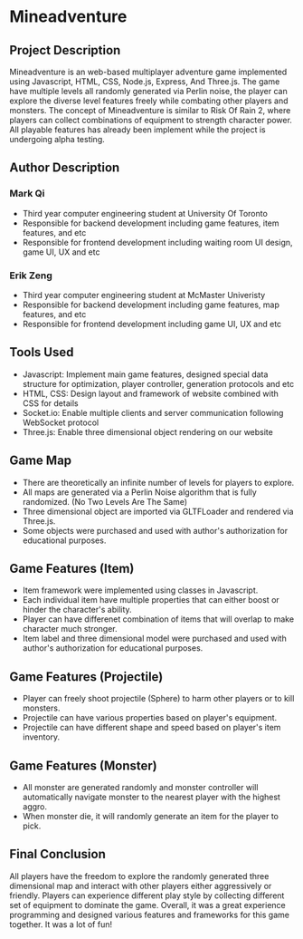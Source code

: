 # Mineadventure
## Project Description
Mineadventure is an web-based multiplayer adventure game implemented using Javascript, HTML, CSS, Node.js, Express, And Three.js. The game have multiple levels all randomly generated via Perlin noise, the player can explore the diverse level features freely while combating other players and monsters. The concept of Mineadventure is similar to Risk Of Rain 2, where players can collect combinations of equipment to strength character power. All playable features has already been implement while the project is undergoing alpha testing.

## Author Description
### Mark Qi
- Third year computer engineering student at University Of Toronto
- Responsible for backend development including game features, item features, and etc
- Responsible for frontend development including waiting room UI design, game UI, UX and etc

### Erik Zeng
- Third year computer engineering student at McMaster Univeristy
- Responsible for backend development including game features, map features, and etc
- Responsible for frontend development including game UI, UX and etc

## Tools Used
- Javascript: Implement main game features, designed special data structure for optimization, player controller, generation protocols and etc
- HTML, CSS: Design layout and framework of website combined with CSS for details
- Socket.io: Enable multiple clients and server communication following WebSocket protocol
- Three.js: Enable three dimensional object rendering on our website

## Game Map
- There are theoretically an infinite number of levels for players to explore.
- All maps are generated via a Perlin Noise algorithm that is fully randomized. (No Two Levels Are The Same)
- Three dimensional object are imported via GLTFLoader and rendered via Three.js.
- Some objects were purchased and used with author's authorization for educational purposes.

## Game Features (Item)
- Item framework were implemented using classes in Javascript.
- Each individual item have multiple properties that can either boost or hinder the character's ability.
- Player can have differenet combination of items that will overlap to make character much stronger.
- Item label and three dimensional model were purchased and used with author's authorization for educational purposes.

## Game Features (Projectile)
- Player can freely shoot projectile (Sphere) to harm other players or to kill monsters.
- Projectile can have various properties based on player's equipment.
- Projectile can have different shape and speed based on player's item inventory.

## Game Features (Monster)
- All monster are generated randomly and monster controller will automatically navigate monster to the nearest player with the highest aggro.
- When monster die, it will randomly generate an item for the player to pick.

## Final Conclusion
All players have the freedom to explore the randomly generated three dimensional map and interact with other players either aggressively or friendly. Players can experience different play style by collecting different set of equipment to dominate the game. Overall, it was a great experience programming and designed various features and frameworks for this game together. It was a lot of fun!
